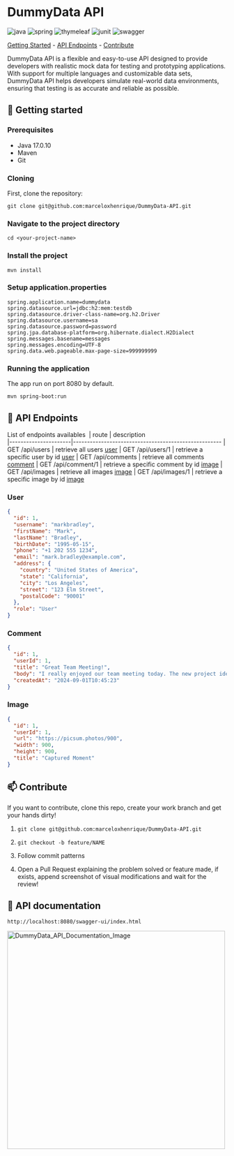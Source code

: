 [JAVA_BADGE]: https://img.shields.io/badge/java-%23ED8B00.svg?style=for-the-badge&logo=openjdk&logoColor=white
[SPRING_BADGE]: https://img.shields.io/badge/spring-%236DB33F.svg?style=for-the-badge&logo=spring&logoColor=white
[SWAGGER_BADGE]: https://img.shields.io/badge/Swagger-85EA2D?style=for-the-badge&logo=Swagger&logoColor=white&textColor=white
[JUNIT_BADGE]: https://img.shields.io/badge/Junit5-25A162?style=for-the-badge&logo=junit5&logoColor=white
[THYMELEAF_BADGE]: https://img.shields.io/badge/Thymeleaf-005F0F?style=for-the-badge&logo=Thymeleaf&logoColor=white

<h1 style="font-weight: bold;">DummyData API</h1>

![java][JAVA_BADGE]
![spring][SPRING_BADGE]
![thymeleaf][THYMELEAF_BADGE]
![junit][JUNIT_BADGE]
![swagger][SWAGGER_BADGE]

<p>
 <a href="#started">Getting Started</a> -
 <a href="#routes">API Endpoints</a> -
 <a href="#contribute">Contribute</a>
</p>

DummyData API is a flexible and easy-to-use API designed to provide developers with realistic mock data for testing and prototyping applications. With support for multiple languages and customizable data sets, DummyData API helps developers simulate real-world data environments, ensuring that testing is as accurate and reliable as possible.

<h2 id="started">🚀 Getting started</h2>

<h3>Prerequisites</h3>

- Java 17.0.10
- Maven
- Git

<h3>Cloning</h3>

First, clone the repository:

```shell
git clone git@github.com:marceloxhenrique/DummyData-API.git
```

<h3>Navigate to the project directory</h3>

```shell
cd <your-project-name>
```

<h3>Install the project</h3>

```shell
mvn install
```

<h3>Setup application.properties</h3>

```shell
spring.application.name=dummydata
spring.datasource.url=jdbc:h2:mem:testdb
spring.datasource.driver-class-name=org.h2.Driver
spring.datasource.username=sa
spring.datasource.password=password
spring.jpa.database-platform=org.hibernate.dialect.H2Dialect
spring.messages.basename=messages
spring.messages.encoding=UTF-8
spring.data.web.pageable.max-page-size=999999999
```

<h3>Running the application</h3>
<p>The app run on port 8080 by default.</p>

```shell
mvn spring-boot:run
```

<h2 id="routes">📍 API Endpoints</h2>

List of endpoints availables
​
| route | description  
|----------------------|-----------------------------------------------------
| GET /api/users | retrieve all users [user](#get-users-detail)
| GET /api/users/1 | retrieve a specific user by id [user](#get-users-detail)
| GET /api/comments | retrieve all comments [comment](#get-comments-detail)
| GET /api/comment/1 | retrieve a specific comment by id [image](#get-comments-detail)
| GET /api/images | retrieve all images [image](#get-images-detail)
| GET /api/images/1 | retrieve a specific image by id [image](#get-images-detail)

<h3 id="get-users-detail">User</h3>

```json
{
  "id": 1,
  "username": "markbradley",
  "firstName": "Mark",
  "lastName": "Bradley",
  "birthDate": "1995-05-15",
  "phone": "+1 202 555 1234",
  "email": "mark.bradley@example.com",
  "address": {
    "country": "United States of America",
    "state": "California",
    "city": "Los Angeles",
    "street": "123 Elm Street",
    "postalCode": "90001"
  },
  "role": "User"
}
```

<h3 id="get-comments-detail">Comment</h3>

```json
{
  "id": 1,
  "userId": 1,
  "title": "Great Team Meeting!",
  "body": "I really enjoyed our team meeting today. The new project ideas were fantastic, and I appreciate everyone's input.",
  "createdAt": "2024-09-01T10:45:23"
}
```

<h3 id="get-images-detail">Image</h3>

```json
{
  "id": 1,
  "userId": 1,
  "url": "https://picsum.photos/900",
  "width": 900,
  "height": 900,
  "title": "Captured Moment"
}
```

<h2 id="contribute">📫 Contribute</h2>

If you want to contribute, clone this repo, create your work branch and get your hands dirty!

1. ```shell
   git clone git@github.com:marceloxhenrique/DummyData-API.git
   ```

2. ```shell
   git checkout -b feature/NAME
   ```

3. Follow commit patterns
4. Open a Pull Request explaining the problem solved or feature made, if exists, append screenshot of visual modifications and wait for the review!

<h2>📄 API documentation </h2>

```shell
http://localhost:8080/swagger-ui/index.html
```
<img width="500" alt="DummyData_API_Documentation_Image" src="https://github.com/user-attachments/assets/f713951c-3fe0-42e9-8299-29007a355bea">
